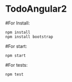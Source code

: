 # TodoAngular2

#For Install:
```
npm install
npm install bootstrap
```

#For start:
```
npm start
```

#For tests:
```
npm test
```
